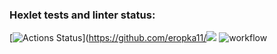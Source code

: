 ### Hexlet tests and linter status:
[![Actions Status](https://github.com/eropka11/frontend-project-lvl1/workflows/hexlet-check/badge.svg)](https://github.com/eropka11/<a href="https://codeclimate.com/github/codeclimate/codeclimate/maintainability"><img src="https://api.codeclimate.com/v1/badges/a99a88d28ad37a79dbf6/maintainability" /></a>
![workflow](https://github.com/eropka11/frontend-project-lvl1/actions/workflows/eslint-check.yml/badge.svg)